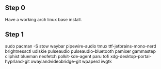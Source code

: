 ## Step 0
Have a working arch linux base install.
## Step 1
sudo pacman -S stow waybar pipewire-audio tmux ttf-jetbrains-mono-nerd brightnessctl udiskie pulseaudio pulseaudio-bluetooth pamixer gammastep cliphist blueman neofetch polkit-kde-agent
paru tofi xdg-desktop-portal-hyprland-git xwaylandvideobridge-git wpaperd iwgtk

